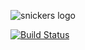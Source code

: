 
![snickers logo](https://cloud.githubusercontent.com/assets/244265/16066669/5927523a-3283-11e6-8c0d-9c4e92e9cd9b.png)

[![Build Status](https://drone.io/github.com/flavioribeiro/snickers/status.png)](https://drone.io/github.com/flavioribeiro/snickers/latest)
